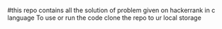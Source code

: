 #this repo contains all the solution of problem given on hackerrank in c language 
To use or run the code clone the repo to ur local storage 
